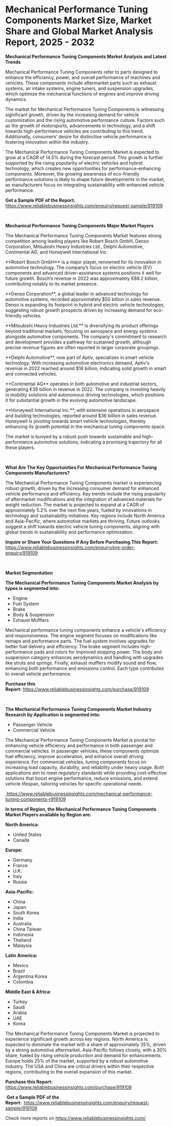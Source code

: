 <p><h1>Mechanical Performance Tuning Components Market Size, Market Share and Global Market Analysis Report, 2025 - 2032</h1></p><p><strong>Mechanical Performance Tuning Components Market Analysis and Latest Trends</strong></p>
<p><p>Mechanical Performance Tuning Components refer to parts designed to enhance the efficiency, power, and overall performance of machines and vehicles. These components include aftermarket parts such as exhaust systems, air intake systems, engine tuners, and suspension upgrades, which optimize the mechanical functions of engines and improve driving dynamics.</p><p>The market for Mechanical Performance Tuning Components is witnessing significant growth, driven by the increasing demand for vehicle customization and the rising automotive performance culture. Factors such as the growth of motorsports, advancements in technology, and a shift towards high-performance vehicles are contributing to this trend. Additionally, consumers’ desire for distinctive vehicle performance is fostering innovation within the industry.</p><p>The Mechanical Performance Tuning Components Market is expected to grow at a CAGR of 14.5% during the forecast period. This growth is further supported by the rising popularity of electric vehicles and hybrid technology, which creates new opportunities for performance-enhancing components. Moreover, the growing awareness of eco-friendly performance solutions is likely to shape future developments in the market, as manufacturers focus on integrating sustainability with enhanced vehicle performance.</p></p>
<p><strong>Get a Sample PDF of the Report:&nbsp;</strong> <a href="https://www.reliablebusinessinsights.com/enquiry/request-sample/919109?utm_campaign=2252&utm_medium=2&utm_source=Github&utm_content=ia&utm_term=23022025&utm_id=mechanical-performance-tuning-components">https://www.reliablebusinessinsights.com/enquiry/request-sample/919109</a></p>
<p>&nbsp;</p>
<p><strong>Mechanical Performance Tuning Components Major Market Players</strong></p>
<p><p>The Mechanical Performance Tuning Components Market features strong competition among leading players like Robert Bosch GmbH, Denso Corporation, Mitsubishi Heavy Industries Ltd., Delphi Automotive, Continental AG, and Honeywell International Inc.</p><p>**Robert Bosch GmbH** is a major player, renowned for its innovation in automotive technology. The company’s focus on electric vehicle (EV) components and advanced driver-assistance systems positions it well for future growth. Bosch’s revenue in 2022 was approximately €88.2 billion, contributing notably to its market presence.</p><p>**Denso Corporation**, a global leader in advanced technology for automotive systems, recorded approximately $50 billion in sales revenue. Denso is expanding its footprint in hybrid and electric vehicle technologies, suggesting robust growth prospects driven by increasing demand for eco-friendly vehicles.</p><p>**Mitsubishi Heavy Industries Ltd.** is diversifying its product offerings beyond traditional markets, focusing on aerospace and energy systems alongside automotive components. The company's commitment to research and development provides a pathway for sustained growth, although precise revenue figures are often reported in larger corporate groupings.</p><p>**Delphi Automotive**, now part of Aptiv, specializes in smart vehicle technology. With increasing automotive electronics demand, Aptiv's revenue in 2022 reached around $16 billion, indicating solid growth in smart and connected vehicles.</p><p>**Continental AG** operates in both automotive and industrial sectors, generating €39 billion in revenue in 2022. The company is investing heavily in mobility solutions and autonomous driving technologies, which positions it for substantial growth in the evolving automotive landscape.</p><p>**Honeywell International Inc.**, with extensive operations in aerospace and building technologies, reported around $36 billion in sales revenue. Honeywell is pivoting towards smart vehicle technologies, thereby enhancing its growth potential in the mechanical tuning components space.</p><p>The market is buoyed by a robust push towards sustainable and high-performance automotive solutions, indicating a promising trajectory for all these players.</p></p>
<p>&nbsp;</p>
<p><strong>What Are The Key Opportunities For Mechanical Performance Tuning Components Manufacturers?</strong></p>
<p><p>The Mechanical Performance Tuning Components market is experiencing robust growth, driven by the increasing consumer demand for enhanced vehicle performance and efficiency. Key trends include the rising popularity of aftermarket modifications and the integration of advanced materials for weight reduction. The market is projected to expand at a CAGR of approximately 5.2% over the next five years, fueled by innovations in technology and sustainability initiatives. Key regions include North America and Asia-Pacific, where automotive markets are thriving. Future outlooks suggest a shift towards electric vehicle tuning components, aligning with global trends in sustainability and performance optimization.</p></p>
<p><strong>Inquire or Share Your Questions If Any Before Purchasing This Report:</strong> <a href="https://www.reliablebusinessinsights.com/enquiry/pre-order-enquiry/919109?utm_campaign=2252&utm_medium=2&utm_source=Github&utm_content=ia&utm_term=23022025&utm_id=mechanical-performance-tuning-components">https://www.reliablebusinessinsights.com/enquiry/pre-order-enquiry/919109</a></p>
<p>&nbsp;</p>
<p><strong>Market Segmentation</strong></p>
<p><strong>The Mechanical Performance Tuning Components Market Analysis by types is segmented into:</strong></p>
<p><ul><li>Engine</li><li>Fuel System</li><li>Brake</li><li>Body & Suspension</li><li>Exhaust Mufflers</li></ul></p>
<p><p>Mechanical performance tuning components enhance a vehicle's efficiency and responsiveness. The engine segment focuses on modifications like remaps and performance parts. The fuel system involves upgrades for better fuel delivery and efficiency. The brake segment includes high-performance pads and rotors for improved stopping power. The body and suspension category enhances aerodynamics and handling with upgrades like struts and springs. Finally, exhaust mufflers modify sound and flow, enhancing both performance and emissions control. Each type contributes to overall vehicle performance.</p></p>
<p><strong>Purchase this Report:&nbsp;</strong><a href="https://www.reliablebusinessinsights.com/purchase/919109?utm_campaign=2252&utm_medium=2&utm_source=Github&utm_content=ia&utm_term=23022025&utm_id=mechanical-performance-tuning-components">https://www.reliablebusinessinsights.com/purchase/919109</a></p>
<p>&nbsp;</p>
<p><strong>The Mechanical Performance Tuning Components Market Industry Research by Application is segmented into:</strong></p>
<p><ul><li>Passenger Vehicle</li><li>Commercial Vehicle</li></ul></p>
<p><p>The Mechanical Performance Tuning Components Market is pivotal for enhancing vehicle efficiency and performance in both passenger and commercial vehicles. In passenger vehicles, these components optimize fuel efficiency, improve acceleration, and enhance overall driving experience. For commercial vehicles, tuning components focus on increasing load capacity, durability, and reliability under heavy usage. Both applications aim to meet regulatory standards while providing cost-effective solutions that boost engine performance, reduce emissions, and extend vehicle lifespan, tailoring vehicles for specific operational needs.</p></p>
<p><a href="https://www.reliablebusinessinsights.com/mechanical-performance-tuning-components-r919109?utm_campaign=2252&utm_medium=2&utm_source=Github&utm_content=ia&utm_term=23022025&utm_id=mechanical-performance-tuning-components">&nbsp;https://www.reliablebusinessinsights.com/mechanical-performance-tuning-components-r919109</a></p>
<p><strong>In terms of Region, the Mechanical Performance Tuning Components Market Players available by Region are:</strong></p>
<p>
    <p> <strong> North America: </strong>
        <ul>
            <li>United States</li>
            <li>Canada</li>
        </ul>
        </p> 
    <p> <strong> Europe: </strong>
        <ul>
            <li>Germany</li>
            <li>France</li>
            <li>U.K.</li>
            <li>Italy</li>
            <li>Russia</li>
        </ul>
        </p> 
    <p> <strong> Asia-Pacific: </strong>
        <ul>
            <li>China</li>
            <li>Japan</li>
            <li>South Korea</li>
            <li>India</li>
            <li>Australia</li>
            <li>China Taiwan</li>
            <li>Indonesia</li>
            <li>Thailand</li>
            <li>Malaysia</li>
        </ul>
        </p> 
    <p> <strong> Latin America: </strong>
        <ul>
            <li>Mexico</li>
            <li>Brazil</li>
            <li>Argentina Korea</li>
            <li>Colombia</li>
        </ul>
        </p> 
    <p> <strong> Middle East & Africa: </strong>
        <ul>
            <li>Turkey</li>
            <li>Saudi</li>
            <li>Arabia</li>
            <li>UAE</li>
            <li>Korea</li>
        </ul>
    </p>
    </p>
<p><p>The Mechanical Performance Tuning Components Market is projected to experience significant growth across key regions. North America is expected to dominate the market with a share of approximately 35%, driven by a strong automotive aftermarket. Asia-Pacific follows closely, with a 30% share, fueled by rising vehicle production and demand for enhancements. Europe holds 25% of the market, supported by a robust automotive industry. The USA and China are critical drivers within their respective regions, contributing to the overall expansion of this market.</p></p>
<p><strong>Purchase this Report: </strong><a href="https://www.reliablebusinessinsights.com/purchase/919109?utm_campaign=2252&utm_medium=2&utm_source=Github&utm_content=ia&utm_term=23022025&utm_id=mechanical-performance-tuning-components">https://www.reliablebusinessinsights.com/purchase/919109</a></p>
<p>&nbsp;<strong>Get a Sample PDF of the Report:&nbsp;&nbsp;</strong><a href="https://www.reliablebusinessinsights.com/enquiry/request-sample/919109?utm_campaign=2252&utm_medium=2&utm_source=Github&utm_content=ia&utm_term=23022025&utm_id=mechanical-performance-tuning-components">https://www.reliablebusinessinsights.com/enquiry/request-sample/919109</a></p>
<p><strong></strong></p>
<p>Check more reports on <a href="https://www.reliablebusinessinsights.com/?utm_campaign=2252&utm_medium=2&utm_source=Github&utm_content=ia&utm_term=23022025&utm_id=mechanical-performance-tuning-components">https://www.reliablebusinessinsights.com/</a></p>